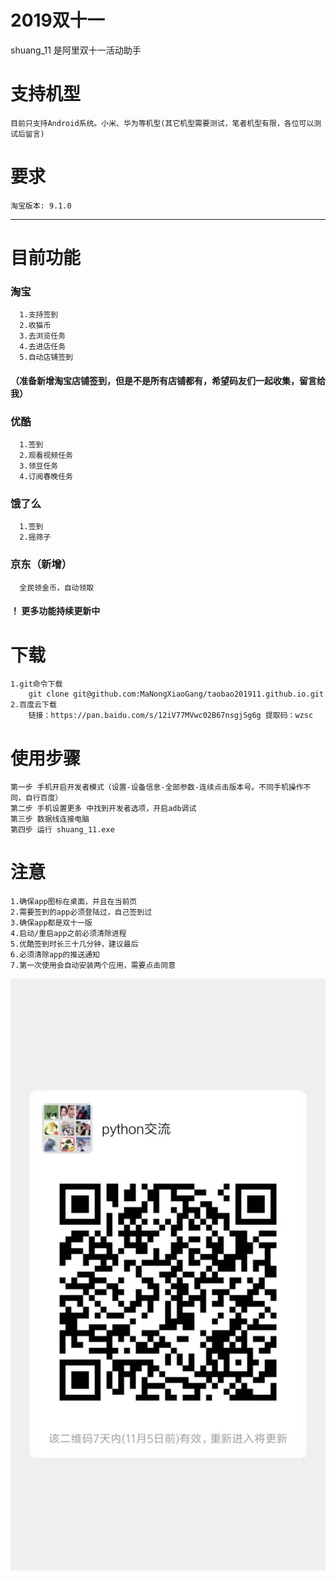 # 2019双十一
 
shuang_11 是阿里双十一活动助手


# 支持机型
    目前只支持Android系统。小米、华为等机型(其它机型需要测试，笔者机型有限，各位可以测试后留言)

# 要求
    淘宝版本: 9.1.0

---------
# 目前功能
  ### 淘宝
      1.支持签到
      2.收猫币
      3.去浏览任务
      4.去进店任务
      5.自动店铺签到
  #### （准备新增淘宝店铺签到，但是不是所有店铺都有，希望码友们一起收集，留言给我）
  ### 优酷
      1.签到
      2.观看视频任务
      3.领豆任务
      4.订阅春晚任务
  ### 饿了么
      1.签到
      2.摇筛子
  ### 京东（新增）
      全民领金币，自动领取
   #### ！ 更多功能持续更新中
  

# 下载
    1.git命令下载
        git clone git@github.com:MaNongXiaoGang/taobao201911.github.io.git
    2.百度云下载
        链接：https://pan.baidu.com/s/12iV77MVwc02B67nsgjSg6g 提取码：wzsc 



# 使用步骤
    第一步 手机开启开发者模式（设置-设备信息-全部参数-连续点击版本号。不同手机操作不同，自行百度）
    第二步 手机设置更多 中找到开发者选项，开启adb调试
    第三步 数据线连接电脑
    第四步 运行 shuang_11.exe 

# 注意
    1.确保app图标在桌面，并且在当前页
    2.需要签到的app必须登陆过，自己签到过
    3.确保app都是双十一版
    4.启动/重启app之前必须清除进程
    5.优酷签到时长三十几分钟，建议最后
    6.必须清除app的推送通知
    7.第一次使用会自动安装两个应用，需要点击同意

![加群](https://raw.githubusercontent.com/MaNongXiaoGang/taobao201911.github.io/master/images/165fa952e8e25cd937a3cb8f605bb23.jpg)

